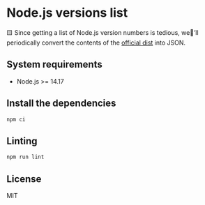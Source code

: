 # Node.js versions list

🟨 Since getting a list of Node.js version numbers is tedious,
we’ll periodically convert the contents of the
[official dist](https://nodejs.org/dist) into JSON.

## System requirements

- Node.js >= 14.17

## Install the dependencies

```sh
npm ci
```

## Linting

```sh
npm run lint
```

## License

MIT
